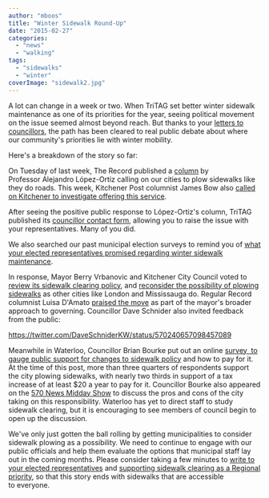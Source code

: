 ```yaml
---
author: "mboos"
title: "Winter Sidewalk Round-Up"
date: "2015-02-27"
categories: 
  - "news"
  - "walking"
tags: 
  - "sidewalks"
  - "winter"
coverImage: "sidewalk2.jpg"
---
```


A lot can change in a week or two. When TriTAG set better winter sidewalk maintenance as one of its priorities for the year, seeing political movement on the issue seemed almost beyond reach. But thanks to your [letters to councillors](https://contact.tritag.ca/sidewalks), the path has been cleared to real public debate about where our community's priorities lie with winter mobility.

Here's a breakdown of the story so far:

On Tuesday of last week, The Record published a [column](https://www.therecord.com/opinion-story/5337963-opinion-it-s-time-to-snowplow-sidewalks-in-waterloo-region/) by Professor Alejandro López-Ortiz calling on our cities to plow sidewalks like they do roads. This week, Kitchener Post columnist James Bow also [called on Kitchener to investigate offering this service](https://www.kitchenerpost.ca/opinion/clearing-snow-needs-a-happy-medium/).

After seeing the positive public response to López-Ortiz's column, TriTAG published its [councillor contact form](https://contact.tritag.ca/sidewalks), allowing you to raise the issue with your representatives. Many of you did.

We also searched our past municipal election surveys to remind you of [what your elected representatives promised regarding winter sidewalk maintenance](/blog/2015/02/23/what-your-elected-representatives-have-to-say-about-sidewalk-snow-clearing/ "What your elected representatives have to say about sidewalk snow clearing").

In response, Mayor Berry Vrbanovic and Kitchener City Council voted to [review its sidewalk clearing policy](https://www.cbc.ca/news/canada/kitchener-waterloo/mayor-berry-vrbanovic-wants-review-of-sidewalk-shovelling-rules-1.2972887), and [reconsider the possibility of plowing sidewalks](https://www.therecord.com/news-story/5446560-mayor-wants-kitchener-to-revisit-sidewalk-shovelling-policy/) as other cities like London and Mississauga do. Regular Record columnist Luisa D'Amato [praised the move](https://www.therecord.com/opinion-story/5448679-mayor-vrbanovic-s-balancing-act/) as part of the mayor's broader approach to governing. Councillor Dave Schnider also invited feedback from the public:

https://twitter.com/DaveSchniderKW/status/570240657098457089

Meanwhile in Waterloo, Councillor Brian Bourke put out an online [survey  to gauge public support for changes to sidewalk policy](https://www.brianbourke.ca/blog/city-sidewalks) and how to pay for it. At the time of this post, more than three quarters of respondents support the city plowing sidewalks, with nearly two thirds in support of a tax increase of at least $20 a year to pay for it. Councillor Bourke also appeared on the [570 News Midday Show](https://www.570news.com/2015/02/26/thursday-february-26th-2015-11am/) to discuss the pros and cons of the city taking on this responsibility. Waterloo has yet to direct staff to study sidewalk clearing, but it is encouraging to see members of council begin to open up the discussion.

We've only just gotten the ball rolling by getting municipalities to consider sidewalk plowing as a possibility. We need to continue to engage with our public officials and help them evaluate the options that municipal staff lay out in the coming months. Please consider taking a few minutes to [write to your elected representatives](https://contact.tritag.ca/sidewalks) and [supporting sidewalk clearing as a Regional priority](https://stratchat.regionofwaterloo.ca/ideas/56810/municipally-cleared-sidewalks), so that this story ends with sidewalks that are accessible to everyone.
